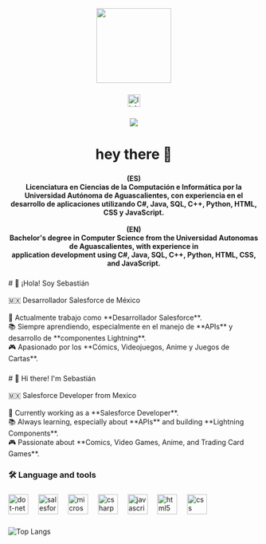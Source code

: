 <div align="center">
  <img height="150" src="https://media2.giphy.com/media/v1.Y2lkPTc5MGI3NjExYjdlYjcwZnE1M2VyZmQxZDdrcmdhbm44ZXJrMWhzM3d3ZTY5YnZkbSZlcD12MV9pbnRlcm5hbF9naWZfYnlfaWQmY3Q9Zw/nQDKSeRlIyfmw/giphy.gif"  />
</div>

###

<div align="center">
  <a href="https://www.linkedin.com/in/sebastiansanchezesparza/" target="_blank">
    <img src="https://img.shields.io/static/v1?message=LinkedIn&logo=linkedin&label=&color=0077B5&logoColor=white&labelColor=&style=for-the-badge" height="25" alt="linkedin logo"  />
  </a>
</div>

###

<div align="center">
  <img src="https://visitor-badge.laobi.icu/badge?page_id=VrsRomet.VrsRomet&"  />
</div>

###

<h1 align="center">hey there 👋</h1>

###

<h4 align="center">(ES)<br>Licenciatura en Ciencias de la Computación e Informática por la Universidad Autónoma de Aguascalientes, con experiencia en el<br>desarrollo de aplicaciones utilizando C#, Java, SQL, C++, Python, HTML, CSS y JavaScript.<br><br>(EN)<br>Bachelor's degree in Computer Science from the Universidad Autonomas de Aguascalientes, with experience in<br>application development using C#, Java, SQL, C++, Python, HTML, CSS, and JavaScript.</h4>

###

<p align="left"># 👋 ¡Hola! Soy Sebastián  <br><br>🇲🇽 Desarrollador Salesforce de México  <br><br>🚀 Actualmente trabajo como **Desarrollador Salesforce**.  <br>📚 Siempre aprendiendo, especialmente en el manejo de **APIs** y desarrollo de **componentes Lightning**.  <br>🎮 Apasionado por los **Cómics, Videojuegos, Anime y Juegos de Cartas**.</p>

###

<p align="left"># 👋 Hi there! I'm Sebastián  <br><br>🇲🇽 Salesforce Developer from Mexico  <br><br>🚀 Currently working as a **Salesforce Developer**.  <br>📚 Always learning, especially about **APIs** and building **Lightning Components**.  <br>🎮 Passionate about **Comics, Video Games, Anime, and Trading Card Games**.</p>

###

<h3 align="left">🛠 Language and tools</h3>

###

<div align="left">
  <img src="https://cdn.jsdelivr.net/gh/devicons/devicon/icons/dot-net/dot-net-plain-wordmark.svg" height="40" alt="dot-net logo"  />
  <img width="12" />
  <img src="https://cdn.jsdelivr.net/gh/devicons/devicon/icons/salesforce/salesforce-original.svg" height="40" alt="salesforce logo"  />
  <img width="12" />
  <img src="https://cdn.jsdelivr.net/gh/devicons/devicon/icons/microsoftsqlserver/microsoftsqlserver-plain.svg" height="40" alt="microsoftsqlserver logo"  />
  <img width="12" />
  <img src="https://cdn.jsdelivr.net/gh/devicons/devicon/icons/csharp/csharp-original.svg" height="40" alt="csharp logo"  />
  <img width="12" />
  <img src="https://cdn.jsdelivr.net/gh/devicons/devicon/icons/javascript/javascript-original.svg" height="40" alt="javascript logo"  />
  <img width="12" />
  <img src="https://cdn.jsdelivr.net/gh/devicons/devicon/icons/html5/html5-original.svg" height="40" alt="html5 logo"  />
  <img width="12" />
  <img src="https://cdn.jsdelivr.net/gh/devicons/devicon/icons/css3/css3-original.svg" height="40" alt="css logo"  />
</div>

###
![Top Langs](https://github-readme-stats.vercel.app/api/top-langs/?username=VrsRomet)

